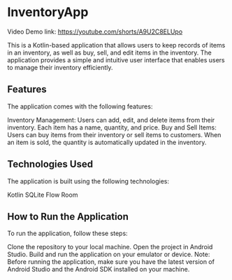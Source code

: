 # InventoryApp

Video Demo link: https://youtube.com/shorts/A9U2C8ELUpo

This is a Kotlin-based application that allows users to keep records of items in an inventory, as well as buy, sell, and edit items in the inventory. The application provides a simple and intuitive user interface that enables users to manage their inventory efficiently.

## Features
The application comes with the following features:

Inventory Management: Users can add, edit, and delete items from their inventory. Each item has a name, quantity, and price.
Buy and Sell Items: Users can buy items from their inventory or sell items to customers. When an item is sold, the quantity is automatically updated in the inventory.

## Technologies Used
The application is built using the following technologies:

Kotlin
SQLite
Flow
Room

## How to Run the Application
To run the application, follow these steps:

Clone the repository to your local machine.
Open the project in Android Studio.
Build and run the application on your emulator or device.
Note: Before running the application, make sure you have the latest version of Android Studio and the Android SDK installed on your machine.

